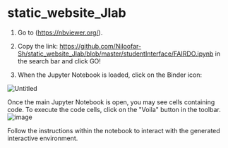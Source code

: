 # static_website_Jlab

1. Go to (https://nbviewer.org/).

2. Copy the link: https://github.com/Niloofar-Sh/static_website_Jlab/blob/master/studentInterface/FAIRDO.ipynb in the search bar and click GO!

3. When the Jupyter Notebook is loaded, click on the Binder icon:

![Untitled](https://github.com/Niloofar-Sh/static_website_Jlab/assets/52058595/5e63f854-2f77-47c4-9bc3-fb0429261efd)



Once the main Jupyter Notebook is open, you may see cells containing code.
To execute the code cells, click on the "Voila" button in the toolbar.
![image](https://github.com/Niloofar-Sh/static_website_Jlab/assets/52058595/c6e914d2-310f-41ee-bd63-d9700441f7ea)

Follow the instructions within the notebook to interact with the generated interactive environment.
